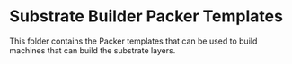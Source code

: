 # Substrate Builder Packer Templates

This folder contains the Packer templates that can be used to build
machines that can build the substrate layers.
